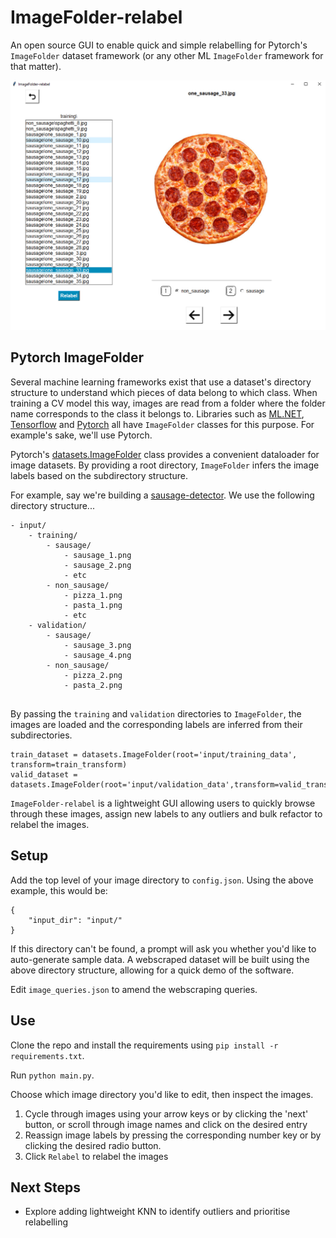 # ImageFolder-relabel

An open source GUI to enable quick and simple relabelling for Pytorch's `ImageFolder` dataset framework (or any other
ML `ImageFolder` framework for that matter). 

![Demo](docs/imagefolder-relabel_demo.png)

## Pytorch ImageFolder

Several machine learning frameworks exist that use a dataset's directory structure to understand which pieces of data 
belong to which class. When training a CV model this way, images are read from a folder where the folder 
name corresponds to the class it belongs to. Libraries such as 
[ML.NET](https://learn.microsoft.com/en-us/dotnet/api/microsoft.ml.data.imageloadingtransformer.imagefolder?view=ml-dotnet), 
[Tensorflow](https://www.tensorflow.org/datasets/api_docs/python/tfds/folder_dataset/ImageFolder) and 
[Pytorch](https://pytorch.org/vision/main/generated/torchvision.datasets.ImageFolder.html) 
all have `ImageFolder` classes for this purpose. For example's sake, we'll use Pytorch. 

Pytorch's [datasets.ImageFolder](https://pytorch.org/vision/main/generated/torchvision.datasets.ImageFolder.html) class 
provides a convenient dataloader for image datasets. 
By providing a root directory, `ImageFolder` infers the image labels based on the subdirectory structure. 

For example, say we're building a [sausage-detector](https://github.com/JordanJWSmith/sausage-classifier). 
We use the following directory structure...

```
- input/
    - training/
        - sausage/
            - sausage_1.png
            - sausage_2.png
            - etc
        - non_sausage/
            - pizza_1.png
            - pasta_1.png
            - etc
    - validation/
        - sausage/
            - sausage_3.png
            - sausage_4.png
        - non_sausage/
            - pizza_2.png
            - pasta_2.png
            
```

By passing the `training` and `validation` directories to `ImageFolder`, the images are loaded and
the corresponding labels are inferred from their subdirectories.

```
train_dataset = datasets.ImageFolder(root='input/training_data', transform=train_transform)
valid_dataset = datasets.ImageFolder(root='input/validation_data',transform=valid_transform)
```

`ImageFolder-relabel` is a lightweight GUI allowing users to quickly browse through these images, 
assign new labels to any outliers and bulk refactor to relabel the images. 

## Setup
Add the top level of your image directory to `config.json`. Using the above example, this would be:
```
{
    "input_dir": "input/"
}
```

If this directory can't be found, a prompt will ask you whether you'd like to auto-generate sample data. 
A webscraped dataset will be built using the above directory structure, allowing for a quick demo of the software. 

Edit `image_queries.json` to amend the webscraping queries. 

## Use

Clone the repo and install the requirements using `pip install -r requirements.txt`.

Run `python main.py`. 

Choose which image directory you'd like to edit, then inspect the images. 
1. Cycle through images using your arrow keys or by clicking the 'next' button, or scroll through image names and click on the 
desired entry
2. Reassign image labels by pressing the corresponding number key or by clicking the desired radio button. 
3. Click `Relabel` to relabel the images


## Next Steps
- Explore adding lightweight KNN to identify outliers and prioritise relabelling